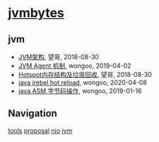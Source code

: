 # [jvmbytes](http://jvmbytes.com)

## jvm
* [JVM架构](/jvm/java-jvm-arch), 望哥, 2018-08-30
* [JVM Agent 机制](/jvm/java-jvm-agent), wongoo, 2019-04-02
* [Hotspot内存结构及垃圾回收](/jvm/java-hotspot-jvm-memory-gc), 望哥, 2018-08-30
* [java jrebel hot reload](/jvm/java-hot-reload), wongoo, 2020-04-08
* [java ASM 字节码操作](/jvm/java-bytes-asm), wongoo, 2019-01-16

## Navigation
[tools](/tools/)
[proposal](/proposal/)
[nio](/nio/)
[jvm](/jvm/)
